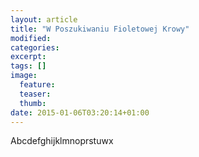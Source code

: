 ```yaml
---
layout: article
title: "W Poszukiwaniu Fioletowej Krowy"
modified:
categories: 
excerpt:
tags: []
image:
  feature:
  teaser:
  thumb:
date: 2015-01-06T03:20:14+01:00
---
```


Abcdefghijklmnoprstuwx
